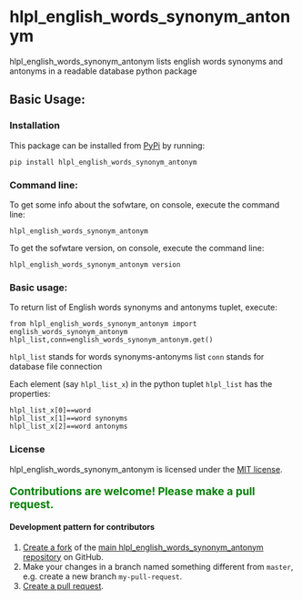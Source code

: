 
# hlpl_english_words_synonym_antonym

hlpl_english_words_synonym_antonym lists english words synonyms and antonyms in a readable database python package

## Basic Usage: 

### Installation
This package can be installed from [PyPi](https://pypi.python.org/pypi/hlpl_english_words_synonym_antonym) by running:
```
pip install hlpl_english_words_synonym_antonym
```

### Command line: 

To get some info about the sofwtare, on console, execute the command line:
```
hlpl_english_words_synonym_antonym
```
To get the sofwtare version, on console, execute the command line:
```
hlpl_english_words_synonym_antonym version
```


### Basic usage: 

To return list of English words synonyms and antonyms tuplet, execute:
```
from hlpl_english_words_synonym_antonym import english_words_synonym_antonym
hlpl_list,conn=english_words_synonym_antonym.get()
```
```hlpl_list``` stands for words synonyms-antonyms list
```conn``` stands for database file connection

Each element (say `hlpl_list_x`) in the python tuplet `hlpl_list` has the properties:
```
hlpl_list_x[0]==word
hlpl_list_x[1]==word synonyms
hlpl_list_x[2]==word antonyms
```

### License
hlpl_english_words_synonym_antonym is licensed under the [MIT license](https://opensource.org/licenses/MIT).



<p style="font-size:19px;color:green;font-weight:bold;">Contributions are welcome! Please make a pull request.</p>

#### Development pattern for contributors

1. [Create a fork](https://help.github.com/articles/fork-a-repo/) of the [main hlpl_english_words_synonym_antonym repository](https://github.com/hlpl/english-words-synonym-antonym) on GitHub.
2. Make your changes in a branch named something different from `master`, e.g. create a new branch `my-pull-request`.
3. [Create a pull request](https://help.github.com/articles/creating-a-pull-request/).

